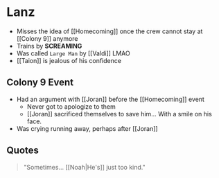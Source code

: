 # Lanz
- Misses the idea of [[Homecoming]] once the crew cannot stay at [[Colony 9]] anymore
- Trains by **SCREAMING**
- Was called `Large Man` by [[Valdi]] LMAO
- [[Taion]] is jealous of his confidence
## Colony 9 Event
- Had an argument with [[Joran]] before the [[Homecoming]] event
	- Never got to apologize to them
	- [[Joran]] sacrificed themselves to save him… With a smile on his face.
- Was crying running away, perhaps after [[Joran]]

## Quotes

> "Sometimes... [[Noah|He's]] just too kind."

